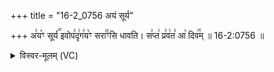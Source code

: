 +++
title = "16-2_0756 अयं सूर्य"

+++
अ꣣य꣡ꣳ सूर्य꣢꣯ इवोप꣣दृ꣢ग꣣य꣡ꣳ सरा꣢꣯ꣳसि धावति। स꣣प्त꣢ प्र꣣व꣢त꣣ आ꣡ दिव꣢꣯म् ॥ 16-2:0756 ॥

<details><summary>विस्वर-मूलम् (VC)</summary>

अयꣳ सूर्य इवोपदृगयꣳ सराꣳसि धावति । सप्त प्रवत आ दिवम् ॥७५६॥
</details>